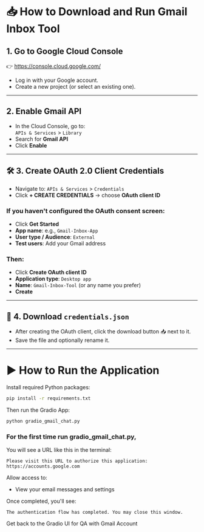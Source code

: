 # 📥 How to Download and Run Gmail Inbox Tool

## 1. Go to Google Cloud Console
👉 https://console.cloud.google.com/

- Log in with your Google account.
- Create a new project (or select an existing one).

---

## 2. Enable Gmail API

- In the Cloud Console, go to:  
  `APIs & Services` > `Library`
- Search for **Gmail API**
- Click **Enable**

---

## 🛠 3. Create OAuth 2.0 Client Credentials

- Navigate to: `APIs & Services` > `Credentials`
- Click **+ CREATE CREDENTIALS** → choose **OAuth client ID**

### If you haven't configured the OAuth consent screen:
- Click **Get Started**
- **App name**: e.g., `Gmail-Inbox-App`
- **User type / Audience**: `External`
- **Test users**: Add your Gmail address

### Then:
- Click **Create OAuth client ID**
- **Application type**: `Desktop app`
- **Name**: `Gmail-Inbox-Tool` (or any name you prefer)
- **Create**

---

## 📁 4. Download `credentials.json`

- After creating the OAuth client, click the download button 📥 next to it.
- Save the file and optionally rename it.

---

# ▶️ How to Run the Application

Install required Python packages:
```bash
pip install -r requirements.txt
```

Then run the Gradio App:
```bash
python gradio_gmail_chat.py
```
### For the first time run gradio_gmail_chat.py,

You will see a URL like this in the terminal:
```
Please visit this URL to authorize this application: https://accounts.google.com
```

Allow access to:
- View your email messages and settings

Once completed, you'll see:
```
The authentication flow has completed. You may close this window.
```
Get back to the Gradio UI for QA with Gmail Account

